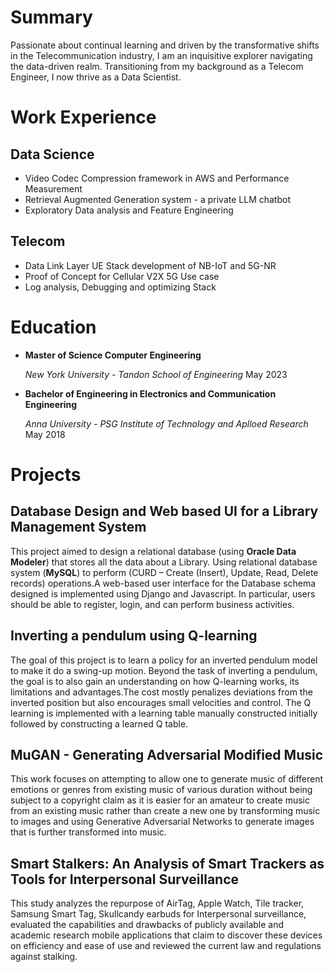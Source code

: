 # Summary

Passionate about continual learning and driven by the transformative shifts in the Telecommunication industry, I am an inquisitive explorer navigating the data-driven realm. Transitioning from my background as a Telecom Engineer, I now thrive as a Data Scientist.

# Work Experience

## Data Science
- Video Codec Compression framework in AWS and Performance Measurement
- Retrieval Augmented Generation system - a private LLM chatbot
- Exploratory Data analysis and Feature Engineering

## Telecom
- Data Link Layer UE Stack development of NB-IoT and 5G-NR
- Proof of Concept for Cellular V2X 5G Use case
- Log analysis, Debugging and optimizing Stack

# Education
-  **Master of Science Computer Engineering**
  
   *New York University - Tandon School of Engineering* May 2023
   
-  **Bachelor of  Engineering in Electronics and Communication Engineering**
  
   *Anna University - PSG Institute of Technology and Aplloed Research* May 2018

 # Projects
 
 ## Database Design and Web based UI for a Library Management System
  This project aimed to design a relational database (using **Oracle Data Modeler**) that stores all the data about a Library. Using relational database system (**MySQL**) to perform (CURD – Create (Insert), Update, Read, Delete records) operations.A web-based user interface for the Database schema designed is implemented using Django and Javascript. In particular, users should be able to register, login, and can perform business activities.

 ## Inverting a pendulum using Q-learning
  The goal of this project is to learn a policy for an inverted pendulum model to make it do a swing-up motion. Beyond the task of inverting a pendulum, the goal is to also gain an understanding on how Q-learning works, its limitations and advantages.The cost mostly penalizes deviations from the inverted position but also encourages small velocities and control. The Q learning is implemented with a learning table manually constructed initially followed by constructing a learned Q table.

 ## MuGAN - Generating Adversarial Modified Music
  This work focuses on attempting to allow one to generate music of different emotions or genres from existing music of various duration without being subject to a copyright claim as it is easier for an amateur to create music from an existing music rather than create a
 new one by transforming music to images and using Generative Adversarial Networks to generate images that is further transformed into music.
 
 ## Smart Stalkers: An Analysis of Smart Trackers as Tools for Interpersonal Surveillance
  This study analyzes the repurpose of AirTag, Apple Watch, Tile tracker, Samsung Smart Tag, Skullcandy earbuds for Interpersonal surveillance, evaluated the capabilities and drawbacks of publicly available and academic research mobile applications that claim to discover these devices on efficiency and ease of use and reviewed the current law and regulations against stalking. 
